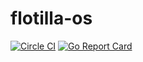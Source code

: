 # flotilla-os

[![Circle CI](https://circleci.com/gh/stitchfix/flotilla-os.svg?style=shield)](https://circleci.com/gh/stitchfix/flotilla-os)
[![Go Report Card](https://goreportcard.com/badge/stitchfix/flotilla-os)](https://goreportcard.com/report/stitchfix/flotilla-os)
